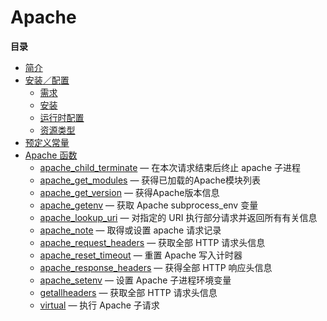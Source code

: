 Apache
======

**目录**

-   [简介](/intro/apache.html)
-   [安装／配置](/apache/setup.html)
    -   [需求](/apache/setup.html#需求)
    -   [安装](/apache/setup.html#安装)
    -   [运行时配置](/apache/setup.html#运行时配置)
    -   [资源类型](/apache/setup.html#资源类型)
-   [预定义常量](/apache/constants.html)
-   [Apache 函数](/ref/apache.html)
    -   [apache\_child\_terminate](/ref/apache.html#apache_child_terminate)
        — 在本次请求结束后终止 apache 子进程
    -   [apache\_get\_modules](/ref/apache.html#apache_get_modules) —
        获得已加载的Apache模块列表
    -   [apache\_get\_version](/ref/apache.html#apache_get_version) —
        获得Apache版本信息
    -   [apache\_getenv](/ref/apache.html#apache_getenv) — 获取 Apache
        subprocess\_env 变量
    -   [apache\_lookup\_uri](/ref/apache.html#apache_lookup_uri) —
        对指定的 URI 执行部分请求并返回所有有关信息
    -   [apache\_note](/ref/apache.html#apache_note) — 取得或设置 apache
        请求记录
    -   [apache\_request\_headers](/ref/apache.html#apache_request_headers)
        — 获取全部 HTTP 请求头信息
    -   [apache\_reset\_timeout](/ref/apache.html#apache_reset_timeout)
        — 重置 Apache 写入计时器
    -   [apache\_response\_headers](/ref/apache.html#apache_response_headers)
        — 获得全部 HTTP 响应头信息
    -   [apache\_setenv](/ref/apache.html#apache_setenv) — 设置 Apache
        子进程环境变量
    -   [getallheaders](/ref/apache.html#getallheaders) — 获取全部 HTTP
        请求头信息
    -   [virtual](/ref/apache.html#virtual) — 执行 Apache 子请求
